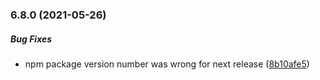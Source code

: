 ### 6.8.0 (2021-05-26)

##### Bug Fixes

*  npm package version number was wrong for next release ([8b10afe5](https://github.com/IgorSzyporyn/storybook-facelift/commit/8b10afe5fedffaf1cca615440833a8bfad31b8f8))

